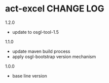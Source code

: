 # act-excel CHANGE LOG

1.2.0
* update to osgl-tool-1.5

1.1.0
* update maven build process
* apply osgl-bootstrap version mechanism

1.0.0 
* base line version
